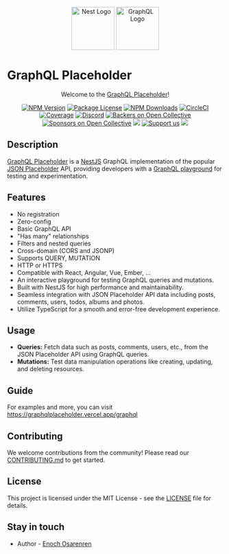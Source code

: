 <p align="center">
  <a href="https://nestjs.com/" target="blank"><img src="https://nestjs.com/img/logo-small.svg" width="100" alt="Nest Logo" /></a>
  <a href="https://graphql.org/" target="blank"><img src="https://www.vectorlogo.zone/logos/graphql/graphql-icon.svg" width="100" alt="GraphQL Logo" /></a>
</p>

# GraphQL Placeholder

<p align="center">Welcome to the <a href="https://graphqlplaceholder.vercel.app" target="blank">GraphQL Placeholder</a>!</p>
    <p align="center">
<a href="https://www.npmjs.com/~nestjscore" target="_blank"><img src="https://img.shields.io/npm/v/@nestjs/core.svg" alt="NPM Version" /></a>
<a href="https://www.npmjs.com/~nestjscore" target="_blank"><img src="https://img.shields.io/npm/l/@nestjs/core.svg" alt="Package License" /></a>
<a href="https://www.npmjs.com/~nestjscore" target="_blank"><img src="https://img.shields.io/npm/dm/@nestjs/common.svg" alt="NPM Downloads" /></a>
<a href="https://circleci.com/gh/nestjs/nest" target="_blank"><img src="https://img.shields.io/circleci/build/github/nestjs/nest/master" alt="CircleCI" /></a>
<a href="https://coveralls.io/github/nestjs/nest?branch=master" target="_blank"><img src="https://coveralls.io/repos/github/nestjs/nest/badge.svg?branch=master#9" alt="Coverage" /></a>
<a href="https://discord.gg/G7Qnnhy" target="_blank"><img src="https://img.shields.io/badge/discord-online-brightgreen.svg" alt="Discord"/></a>
<a href="https://opencollective.com/nest#backer" target="_blank"><img src="https://opencollective.com/nest/backers/badge.svg" alt="Backers on Open Collective" /></a>
<a href="https://opencollective.com/nest#sponsor" target="_blank"><img src="https://opencollective.com/nest/sponsors/badge.svg" alt="Sponsors on Open Collective" /></a>
  <a href="https://paypal.me/kamilmysliwiec" target="_blank"><img src="https://img.shields.io/badge/Donate-PayPal-ff3f59.svg"/></a>
    <a href="https://opencollective.com/nest#sponsor"  target="_blank"><img src="https://img.shields.io/badge/Support%20us-Open%20Collective-41B883.svg" alt="Support us"></a>
  <a href="https://twitter.com/nestframework" target="_blank"><img src="https://img.shields.io/twitter/follow/nestframework.svg?style=social&label=Follow"></a>
</p>

## Description

[GraphQL Placeholder](https://graphqlplaceholder.vercel.app) is a [NestJS](https://nestjs.com) GraphQL implementation of the popular [JSON Placeholder](https://jsonplaceholder.typicode.com) API, providing developers with a [GraphQL playground](https://graphqlplaceholder.vercel.app/graphql) for testing and experimentation.

## Features

- No registration
- Zero-config
- Basic GraphQL API
- "Has many" relationships
- Filters and nested queries
- Cross-domain (CORS and JSONP)
- Supports QUERY, MUTATION
- HTTP or HTTPS
- Compatible with React, Angular, Vue, Ember, ...
- An interactive playground for testing GraphQL queries and mutations.
- Built with NestJS for high performance and maintainability.
- Seamless integration with JSON Placeholder API data including posts, comments, users, todos, albums and photos.
- Utilize TypeScript for a smooth and error-free development experience.

## Usage

- **Queries:** Fetch data such as posts, comments, users, etc., from the JSON Placeholder API using GraphQL queries.
- **Mutations:** Test data manipulation operations like creating, updating, and deleting resources.

## Guide
For examples and more, you can visit https://graphqlplaceholder.vercel.app/graphql

## Contributing

We welcome contributions from the community! Please read our [CONTRIBUTING.md](./CONTRIBUTING.md) to get started.

## License

This project is licensed under the MIT License - see the [LICENSE](./LICENSE) file for details.

## Stay in touch

- Author - [Enoch Osarenren](https://linkedin.com/in/enoch-osarenren)
